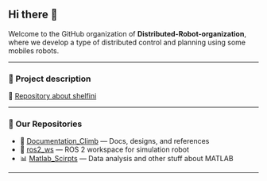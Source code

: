 ## Hi there 👋

Welcome to the GitHub organization of **Distributed-Robot-organization**, where we develop a type of distributed control and planning using some mobiles robots.

---

### 🤖 Project description
  

🔗 [Repository about shelfini](https://github.com/pla10)

---

### 📁 Our Repositories

- 🔧 [Documentation_Climb](link) — Docs, designs, and references  
- 🧠 [ros2_ws](link) — ROS 2 workspace for simulation robot  
- 📊 [Matlab_Scirpts](link) — Data analysis and other stuff about MATLAB  



---

